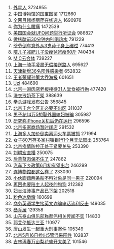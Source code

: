 1. [外星人](https://s.weibo.com//weibo?q=%23%E5%A4%96%E6%98%9F%E4%BA%BA%23&Refer=top) 3724955
2. [中国博物馆的国宝图鉴](https://s.weibo.com//weibo?q=%23%E4%B8%AD%E5%9B%BD%E5%8D%9A%E7%89%A9%E9%A6%86%E7%9A%84%E5%9B%BD%E5%AE%9D%E5%9B%BE%E9%89%B4%23&Refer=top) 1712660
3. [全网目睹杨丽萍在线选人](https://s.weibo.com//weibo?q=%23%E5%85%A8%E7%BD%91%E7%9B%AE%E7%9D%B9%E6%9D%A8%E4%B8%BD%E8%90%8D%E5%9C%A8%E7%BA%BF%E9%80%89%E4%BA%BA%23&Refer=top) 1690976
4. [你为什么腰痛](https://s.weibo.com//weibo?q=%23%E4%BD%A0%E4%B8%BA%E4%BB%80%E4%B9%88%E8%85%B0%E7%97%9B%23&Refer=top) 1472539
5. [美国国会就UFO问题举行听证会](https://s.weibo.com//weibo?q=%E7%BE%8E%E5%9B%BD%E5%9B%BD%E4%BC%9A%E5%B0%B1UFO%E9%97%AE%E9%A2%98%E4%B8%BE%E8%A1%8C%E5%90%AC%E8%AF%81%E4%BC%9A&Refer=top) 986827
6. [做核酸前30分钟内别喝热水](https://s.weibo.com//weibo?q=%23%E5%81%9A%E6%A0%B8%E9%85%B8%E5%89%8D30%E5%88%86%E9%92%9F%E5%86%85%E5%88%AB%E5%96%9D%E7%83%AD%E6%B0%B4%23&Refer=top) 791229
7. [爷爷倒车意外从3岁孙子身上碾过](https://s.weibo.com//weibo?q=%23%E7%88%B7%E7%88%B7%E5%80%92%E8%BD%A6%E6%84%8F%E5%A4%96%E4%BB%8E3%E5%B2%81%E5%AD%99%E5%AD%90%E8%BA%AB%E4%B8%8A%E7%A2%BE%E8%BF%87%23&Refer=top) 774413
8. [陪儿子减肥儿子没瘦爸爸瘦60斤](https://s.weibo.com//weibo?q=%23%E9%99%AA%E5%84%BF%E5%AD%90%E5%87%8F%E8%82%A5%E5%84%BF%E5%AD%90%E6%B2%A1%E7%98%A6%E7%88%B8%E7%88%B8%E7%98%A660%E6%96%A4%23&Refer=top) 740434
9. [MIC云合体](https://s.weibo.com//weibo?q=MIC%E4%BA%91%E5%90%88%E4%BD%93&Refer=top) 739227
10. [上海一骑手凌晨无偿接送路人](https://s.weibo.com//weibo?q=%23%E4%B8%8A%E6%B5%B7%E4%B8%80%E9%AA%91%E6%89%8B%E5%87%8C%E6%99%A8%E6%97%A0%E5%81%BF%E6%8E%A5%E9%80%81%E8%B7%AF%E4%BA%BA%23&Refer=top) 695627
11. [天津新增36名阳性感染者](https://s.weibo.com//weibo?q=%23%E5%A4%A9%E6%B4%A5%E6%96%B0%E5%A2%9E36%E5%90%8D%E9%98%B3%E6%80%A7%E6%84%9F%E6%9F%93%E8%80%85%23&Refer=top) 652832
12. [王者荣耀孙策大乔海报](https://s.weibo.com//weibo?q=%E7%8E%8B%E8%80%85%E8%8D%A3%E8%80%80%E5%AD%99%E7%AD%96%E5%A4%A7%E4%B9%94%E6%B5%B7%E6%8A%A5&Refer=top) 601651
13. [Uzi](https://s.weibo.com//weibo?q=Uzi&Refer=top) 484690
14. [北京一涮肉店老板接待31人堂食被行拘](https://s.weibo.com//weibo?q=%23%E5%8C%97%E4%BA%AC%E4%B8%80%E6%B6%AE%E8%82%89%E5%BA%97%E8%80%81%E6%9D%BF%E6%8E%A5%E5%BE%8531%E4%BA%BA%E5%A0%82%E9%A3%9F%E8%A2%AB%E8%A1%8C%E6%8B%98%23&Refer=top) 477420
15. [洗衣液奶茶下架](https://s.weibo.com//weibo?q=%23%E6%B4%97%E8%A1%A3%E6%B6%B2%E5%A5%B6%E8%8C%B6%E4%B8%8B%E6%9E%B6%23&Refer=top) 388639
16. [拳头游戏发布公告](https://s.weibo.com//weibo?q=%23%E6%8B%B3%E5%A4%B4%E6%B8%B8%E6%88%8F%E5%8F%91%E5%B8%83%E5%85%AC%E5%91%8A%23&Refer=top) 356845
17. [北京丰台全区非必要不出区](https://s.weibo.com//weibo?q=%23%E5%8C%97%E4%BA%AC%E4%B8%B0%E5%8F%B0%E5%85%A8%E5%8C%BA%E9%9D%9E%E5%BF%85%E8%A6%81%E4%B8%8D%E5%87%BA%E5%8C%BA%23&Refer=top) 311037
18. [男子花14万5想娶外国媳妇被骗](https://s.weibo.com//weibo?q=%23%E7%94%B7%E5%AD%90%E8%8A%B114%E4%B8%875%E6%83%B3%E5%A8%B6%E5%A4%96%E5%9B%BD%E5%AA%B3%E5%A6%87%E8%A2%AB%E9%AA%97%23&Refer=top) 305987
19. [研究称iPhone关机后仍在运行](https://s.weibo.com//weibo?q=%23%E7%A0%94%E7%A9%B6%E7%A7%B0iPhone%E5%85%B3%E6%9C%BA%E5%90%8E%E4%BB%8D%E5%9C%A8%E8%BF%90%E8%A1%8C%23&Refer=top) 296596
20. [北京多家商场暂时闭店](https://s.weibo.com//weibo?q=%23%E5%8C%97%E4%BA%AC%E5%A4%9A%E5%AE%B6%E5%95%86%E5%9C%BA%E6%9A%82%E6%97%B6%E9%97%AD%E5%BA%97%23&Refer=top) 291532
21. [上海多人加价倒卖离沪火车票被抓](https://s.weibo.com//weibo?q=%23%E4%B8%8A%E6%B5%B7%E5%A4%9A%E4%BA%BA%E5%8A%A0%E4%BB%B7%E5%80%92%E5%8D%96%E7%A6%BB%E6%B2%AA%E7%81%AB%E8%BD%A6%E7%A5%A8%E8%A2%AB%E6%8A%93%23&Refer=top) 271994
22. [女子80万存多家村镇银行1个月无法取出](https://s.weibo.com//weibo?q=%23%E5%A5%B3%E5%AD%9080%E4%B8%87%E5%AD%98%E5%A4%9A%E5%AE%B6%E6%9D%91%E9%95%87%E9%93%B6%E8%A1%8C1%E4%B8%AA%E6%9C%88%E6%97%A0%E6%B3%95%E5%8F%96%E5%87%BA%23&Refer=top) 253764
23. [北京疫情防控正处于紧要关头](https://s.weibo.com//weibo?q=%23%E5%8C%97%E4%BA%AC%E7%96%AB%E6%83%85%E9%98%B2%E6%8E%A7%E6%AD%A3%E5%A4%84%E4%BA%8E%E7%B4%A7%E8%A6%81%E5%85%B3%E5%A4%B4%23&Refer=top) 253390
24. [刘畊宏直播](https://s.weibo.com//weibo?q=%23%E5%88%98%E7%95%8A%E5%AE%8F%E7%9B%B4%E6%92%AD%23&Refer=top) 250075
25. [后背赘肉保不住了](https://s.weibo.com//weibo?q=%23%E5%90%8E%E8%83%8C%E8%B5%98%E8%82%89%E4%BF%9D%E4%B8%8D%E4%BD%8F%E4%BA%86%23&Refer=top) 247862
26. [汽车下乡政策6月初有望出台](https://s.weibo.com//weibo?q=%23%E6%B1%BD%E8%BD%A6%E4%B8%8B%E4%B9%A1%E6%94%BF%E7%AD%966%E6%9C%88%E5%88%9D%E6%9C%89%E6%9C%9B%E5%87%BA%E5%8F%B0%23&Refer=top) 246299
27. [连博物馆都这么卷了](https://s.weibo.com//weibo?q=%23%E8%BF%9E%E5%8D%9A%E7%89%A9%E9%A6%86%E9%83%BD%E8%BF%99%E4%B9%88%E5%8D%B7%E4%BA%86%23&Refer=top) 233030
28. [小伙脚踏两条船不料对象是同一男子](https://s.weibo.com//weibo?q=%23%E5%B0%8F%E4%BC%99%E8%84%9A%E8%B8%8F%E4%B8%A4%E6%9D%A1%E8%88%B9%E4%B8%8D%E6%96%99%E5%AF%B9%E8%B1%A1%E6%98%AF%E5%90%8C%E4%B8%80%E7%94%B7%E5%AD%90%23&Refer=top) 220094
29. [再困也要陪主人起夜的狗狗](https://s.weibo.com//weibo?q=%23%E5%86%8D%E5%9B%B0%E4%B9%9F%E8%A6%81%E9%99%AA%E4%B8%BB%E4%BA%BA%E8%B5%B7%E5%A4%9C%E7%9A%84%E7%8B%97%E7%8B%97%23&Refer=top) 212382
30. [妇炎洁涉事产品已下架](https://s.weibo.com//weibo?q=%23%E5%A6%87%E7%82%8E%E6%B4%81%E6%B6%89%E4%BA%8B%E4%BA%A7%E5%93%81%E5%B7%B2%E4%B8%8B%E6%9E%B6%23&Refer=top) 202518
31. [粉色冰墩墩](https://s.weibo.com//weibo?q=%23%E7%B2%89%E8%89%B2%E5%86%B0%E5%A2%A9%E5%A2%A9%23&Refer=top) 160699
32. [商务英语学生接英文诈骗电话流利反击](https://s.weibo.com//weibo?q=%23%E5%95%86%E5%8A%A1%E8%8B%B1%E8%AF%AD%E5%AD%A6%E7%94%9F%E6%8E%A5%E8%8B%B1%E6%96%87%E8%AF%88%E9%AA%97%E7%94%B5%E8%AF%9D%E6%B5%81%E5%88%A9%E5%8F%8D%E5%87%BB%23&Refer=top) 149035
33. [叁乔居](https://s.weibo.com//weibo?q=%E5%8F%81%E4%B9%94%E5%B1%85&Refer=top) 129358
34. [山东泰山俱乐部称郝伟相关传闻不实](https://s.weibo.com//weibo?q=%23%E5%B1%B1%E4%B8%9C%E6%B3%B0%E5%B1%B1%E4%BF%B1%E4%B9%90%E9%83%A8%E7%A7%B0%E9%83%9D%E4%BC%9F%E7%9B%B8%E5%85%B3%E4%BC%A0%E9%97%BB%E4%B8%8D%E5%AE%9E%23&Refer=top) 114830
35. [郭艾伦抵达三亚](https://s.weibo.com//weibo?q=%23%E9%83%AD%E8%89%BE%E4%BC%A6%E6%8A%B5%E8%BE%BE%E4%B8%89%E4%BA%9A%23&Refer=top) 110977
36. [唐山发生一起重大刑事案件](https://s.weibo.com//weibo?q=%23%E5%94%90%E5%B1%B1%E5%8F%91%E7%94%9F%E4%B8%80%E8%B5%B7%E9%87%8D%E5%A4%A7%E5%88%91%E4%BA%8B%E6%A1%88%E4%BB%B6%23&Refer=top) 105349
37. [北京5月16日检出5管混采阳性](https://s.weibo.com//weibo?q=%23%E5%8C%97%E4%BA%AC5%E6%9C%8816%E6%97%A5%E6%A3%80%E5%87%BA5%E7%AE%A1%E6%B7%B7%E9%87%87%E9%98%B3%E6%80%A7%23&Refer=top) 102837
38. [吉林珲春万亩梨花盛开太美了](https://s.weibo.com//weibo?q=%23%E5%90%89%E6%9E%97%E7%8F%B2%E6%98%A5%E4%B8%87%E4%BA%A9%E6%A2%A8%E8%8A%B1%E7%9B%9B%E5%BC%80%E5%A4%AA%E7%BE%8E%E4%BA%86%23&Refer=top) 101546
